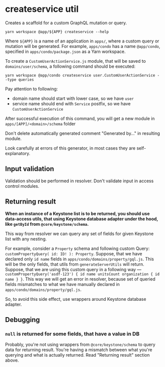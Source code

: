 createservice util
=====

Creates a scaffold for a custom GraphQL mutation or query.

```shell
yarn workspace @app/${APP} createservice --help
```

Where `${APP}` is a name of an application in `apps/`, where a custom query or mutation will be generated.
For example, `apps/condo` has a name `@app/condo`, specified in `apps/condo/package.json` as a Yarn workspace.

To create a `CustomUserActionService.js` module, that will be saved to `domains/user/schema`, a following command should be executed:

```shell
yarn workspace @app/condo createservice user.CustomUserActionService --type queries
```

Pay attention to following:
- domain name should start with lower case, so we have `user`
- service name should end with `Service` postfix, so we have `CustomUserActionService`

After successful execution of this command, you will get a new module in `apps/[APP]/<domain>/schema` folder

Don't delete automatically generated comment "Generated by…" in resulting module.

Look carefully at errors of this generator, in most cases they are self-explanatory.

## Input validation

Validation should be performed in resolver.
Don't validate input in access control modules.

## Returning result

**When an instance of a Keystone list is to be returned, you should use data-access utils, that using Keystone database adapter under the hood, like `getById` from `@core/keystone/schema`.**

This way from resolver we can query any set of fields for given Keystone list with any nesting.

For example, consider a `Property` schema and following custom Query: `customPropertyQuery( id: ID! ): Property`.
Suppose, that we have declared only `id name` fields in `apps/condo/domains/property/gql.js`. This will be the only fields, that utils from `generateServerUtils` will return.
Suppose, that we are using this custom query in a following way — `customPropertyQuery('asdf-123') { id name unitsCount organization { id name } }`.
This way we will get an error in resolver, because set of queried fields mismatches to what we have manually declared in `apps/condo/domains/property/gql.js`.

So, to avoid this side effect, use wrappers around Keystone database adapter.

## Debugging

### `null` is returned for some fields, that have a value in DB

Probably, you're not using wrappers from `@core/keystone/schema` to query data for returning result.
You're having a mismatch between what you're querying and what is actually returned.
Read "Returning result" section above.